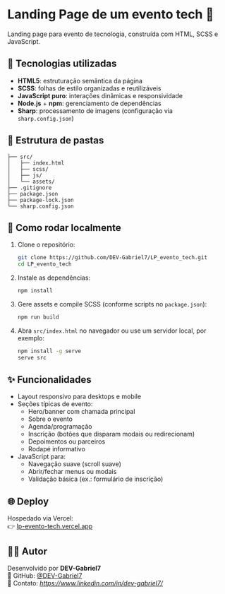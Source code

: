 # Landing Page de um evento tech 🚀

Landing page para evento de tecnologia, construída com HTML, SCSS e JavaScript.

## 🔧 Tecnologias utilizadas
- **HTML5**: estruturação semântica da página  
- **SCSS**: folhas de estilo organizadas e reutilizáveis  
- **JavaScript puro**: interações dinâmicas e responsividade  
- **Node.js** + **npm**: gerenciamento de dependências  
- **Sharp**: processamento de imagens (configuração via `sharp.config.json`)

## 📁 Estrutura de pastas

```
├── src/
│   ├── index.html
│   ├── scss/
│   ├── js/
│   └── assets/
├── .gitignore
├── package.json
├── package-lock.json
└── sharp.config.json
```

## 🚀 Como rodar localmente

1. Clone o repositório:  
   ```bash
   git clone https://github.com/DEV-Gabriel7/LP_evento_tech.git
   cd LP_evento_tech
   ```

2. Instale as dependências:  
   ```bash
   npm install
   ```

3. Gere assets e compile SCSS (conforme scripts no `package.json`):  
   ```bash
   npm run build
   ```

4. Abra `src/index.html` no navegador ou use um servidor local, por exemplo:
   ```bash
   npm install -g serve
   serve src
   ```

## ✨ Funcionalidades

- Layout responsivo para desktops e mobile
- Seções típicas de evento:
  - Hero/banner com chamada principal
  - Sobre o evento
  - Agenda/programação
  - Inscrição (botões que disparam modais ou redirecionam)
  - Depoimentos ou parceiros
  - Rodapé informativo
- JavaScript para:
  - Navegação suave (scroll suave)
  - Abrir/fechar menus ou modais
  - Validação básica (ex.: formulário de inscrição)

## 🌐 Deploy

Hospedado via Vercel:  
👉 [lp-evento-tech.vercel.app](https://lp-evento-tech.vercel.app)

## 👨‍💻 Autor

Desenvolvido por **DEV-Gabriel7**  
🔗 GitHub: [@DEV-Gabriel7](https://github.com/DEV-Gabriel7)  
📧 Contato: *https://www.linkedin.com/in/dev-gabriel7/*
